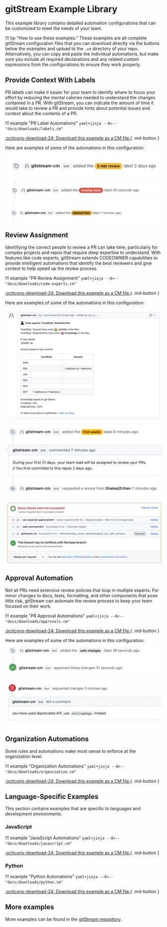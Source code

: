 # gitStream Example Library

This example library contains detailed automation configurations that can be customized to meet the needs of your team.

!!! tip "How to use these examples."
    These examples are all complete gitStream configuration files that you can download directly via the buttons below the examples and upload to the `.cm` directory of your repo. Alternatively, you can copy and paste the individual automations, but make sure you include all required declarations and any related custom expressions from the configurations to ensure they work properly. 

## Provide Context With Labels
PR labels can make it easier for your team to identify where to focus your effort by reducing the mental calories needed to understand the changes contained in a PR. With gitStream, you can indicate the amount of time it would take to review a PR and provide hints about potential issues and context about the contents of a PR.

!!! example "PR Label Automations"
    ```yaml+jinja
    --8<-- "docs/downloads/labels.cm"
    ```
    <div class="result" markdown>
      <span>
      [:octicons-download-24: Download this example as a CM file.](/downloads/labels.cm){ .md-button }
      </span>
    </div>

Here are examples of some of the automations in this configuration:

![Estimated Review Time label](screenshots/etr_label_example.png)

![Missing Tests Label](screenshots/missing-labels-example.png)

![Deleted Files Label](screenshots/github-deleted-files.png)
## Review Assignment
 Identifying the correct people to review a PR can take time, particularly for complex projects and repos that require deep expertise to understand. With features like code experts, gitStream extends CODEOWNER capabilities to provide intelligent automations that identify the best reviewers and give context to help speed up the review process.

!!! example "PR Review Assignment"
    ```yaml+jinja
    --8<-- "docs/downloads/code-experts.cm"
    ```
    <div class="result" markdown>
      <span>
      [:octicons-download-24: Download this example as a CM file.](/downloads/code-experts.cm){ .md-button }
      </span>
    </div>

Here are examples of some of the automations in this configuration:

![Code Experts](screenshots/github-codeexperts-expanded.png)

![New Contributor Example](screenshots/first-weeks-example.png)

![Required Reviews Example](screenshots/required-check-block-merge.png)
## Approval Automation
Not all PRs need extensive review policies that loop in multiple experts. For minor changes to docs, tests, formatting, and other components that pose little risk, gitStream can automate the review process to keep your team focused on their work.

!!! example "PR Approval Automations"
    ```yaml+jinja
    --8<-- "docs/downloads/approvals.cm"
    ```
    <div class="result" markdown>
      <span>
      [:octicons-download-24: Download this example as a CM file.](/downloads/approvals.cm){ .md-button }
      </span>
    </div>

Here are examples of some of the automations in this configuration:
![Approve Safe Changes](screenshots/approved-safe-changes.png)

![Change Deprecated API](screenshots/change_use_deprectaed_api.png)
## Organization Automations
Some rules and automations make most sense to enforce at the organization level. 

!!! example "Organization Automations"
    ```yaml+jinja
    --8<-- "docs/downloads/organization.cm"
    ```
    <div class="result" markdown>
      <span>
      [:octicons-download-24: Download this example as a CM file.](/downloads/organization.cm){ .md-button }
      </span>
    </div>
## Language-Specific Examples
This section contains examples that are specific to languages and development environments.
### JavaScript
!!! example "JavaScript Automations"
    ```yaml+jinja
    --8<-- "docs/downloads/javascript.cm"
    ```
    <div class="result" markdown>
      <span>
      [:octicons-download-24: Download this example as a CM file.](/downloads/javascript.cm){ .md-button }
      </span>
    </div>
### Python

!!! example "Python Automations"
    ```yaml+jinja
    --8<-- "docs/downloads/python.cm"
    ```
    <div class="result" markdown>
      <span>
      [:octicons-download-24: Download this example as a CM file.](/downloads/python.cm){ .md-button }
      </span>
    </div>
## More examples

More examples can be found in the [gitStream repository](https://github.com/linear-b/gitstream/tree/main/automations).
